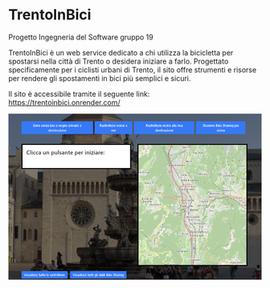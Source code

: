 # TrentoInBici
Progetto Ingegneria del Software gruppo 19

TrentoInBici è un web service dedicato a chi utilizza la bicicletta per spostarsi nella città di Trento o desidera iniziare a farlo. Progettato specificamente per i ciclisti urbani di Trento, il sito offre strumenti e risorse per rendere gli spostamenti in bici più semplici e sicuri. 

Il sito è accessibile tramite il seguente link: https://trentoinbici.onrender.com/

![Screenshot Interfaccia](public/res/interface.png)

